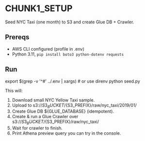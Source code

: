 # CHUNK1_SETUP
Seed NYC Taxi (one month) to S3 and create Glue DB + Crawler.


## Prereqs
- AWS CLI configured (profile in .env)
- Python 3.11, `pip install boto3 python-dotenv requests`


## Run
export $(grep -v '^#' ../.env | xargs) # or use direnv
python seed.py


This will:
1) Download small NYC Yellow Taxi sample.
2) Upload to s3://${S3_BUCKET}/${S3_PREFIX}/raw/nyc_taxi/2019/01/
3) Create Glue DB ${GLUE_DATABASE} (idempotent).
4) Create & run a Glue Crawler over s3://${S3_BUCKET}/${S3_PREFIX}/raw/nyc_taxi/
5) Wait for crawler to finish.
6) Print Athena preview query you can try in the console.